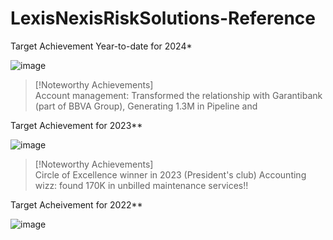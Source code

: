 # LexisNexisRiskSolutions-Reference



Target Achievement Year-to-date for 2024*

![image](https://github.com/user-attachments/assets/cd6956d2-cfa7-47e7-9931-1a58d99e7e28)

> [!Noteworthy Achievements]  
> Account management: Transformed the relationship with Garantibank (part of BBVA Group), Generating 1.3M in Pipeline and 


Target Achievement for 2023**

![image](https://github.com/user-attachments/assets/3a227b97-b5d2-40b4-a0ce-4db4e83a8081)
> [!Noteworthy Achievements]  
> Circle of Excellence winner in 2023 (President's club)
> Accounting wizz: found 170K in unbilled maintenance services!!


Target Acheivement for 2022**

![image](https://github.com/user-attachments/assets/ea75dca8-3e66-4f03-bec8-a253a2c2756d)

